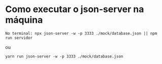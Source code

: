 # Como executar o json-server na máquina
```
No terminal: npx json-server -w -p 3333 ./mock/database.json || npm run servidor
```
ou
```
yarn run json-server -w -p 3333 ./mock/database.json